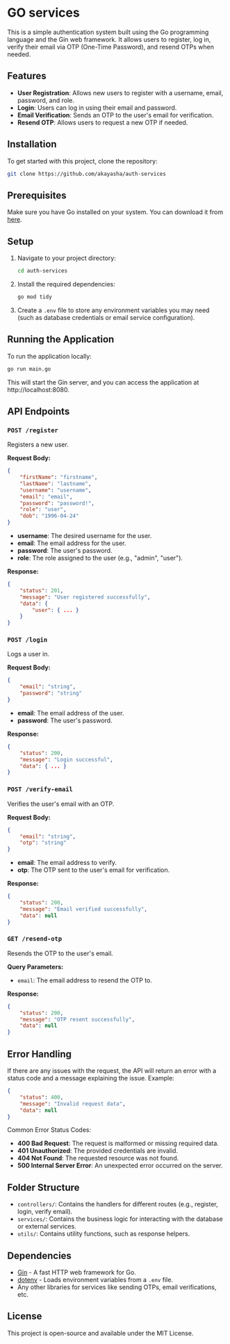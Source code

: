 # GO services

This is a simple authentication system built using the Go programming language and the Gin web framework. It allows users to register, log in, verify their email via OTP (One-Time Password), and resend OTPs when needed.

## Features

- **User Registration**: Allows new users to register with a username, email, password, and role.
- **Login**: Users can log in using their email and password.
- **Email Verification**: Sends an OTP to the user's email for verification.
- **Resend OTP**: Allows users to request a new OTP if needed.

## Installation

To get started with this project, clone the repository:

```bash
git clone https://github.com/akayasha/auth-services
```

## Prerequisites

Make sure you have Go installed on your system. You can download it from [here](https://golang.org/dl/).

## Setup

1. Navigate to your project directory:
   ```bash
   cd auth-services
   ```

2. Install the required dependencies:
   ```bash
   go mod tidy
   ```

3. Create a `.env` file to store any environment variables you may need (such as database credentials or email service configuration).

## Running the Application

To run the application locally:

```bash
go run main.go
```

This will start the Gin server, and you can access the application at http://localhost:8080.

## API Endpoints

### `POST /register`

Registers a new user.

**Request Body:**
```json
{
    "firstName": "firstname",
    "lastName": "lastname",
    "username": "username",
    "email": "email",
    "password": "password!",
    "role": "user",
    "dob": "1996-04-24"
}

```

- **username**: The desired username for the user.
- **email**: The email address for the user.
- **password**: The user's password.
- **role**: The role assigned to the user (e.g., "admin", "user").

**Response:**
```json
{
    "status": 201,
    "message": "User registered successfully",
    "data": {
        "user": { ... }
    }
}
```

### `POST /login`

Logs a user in.

**Request Body:**
```json
{
    "email": "string",
    "password": "string"
}
```

- **email**: The email address of the user.
- **password**: The user's password.

**Response:**
```json
{
    "status": 200,
    "message": "Login successful",
    "data": { ... }
}
```

### `POST /verify-email`

Verifies the user's email with an OTP.

**Request Body:**
```json
{
    "email": "string",
    "otp": "string"
}
```

- **email**: The email address to verify.
- **otp**: The OTP sent to the user's email for verification.

**Response:**
```json
{
    "status": 200,
    "message": "Email verified successfully",
    "data": null
}
```

### `GET /resend-otp`

Resends the OTP to the user's email.

**Query Parameters:**
- `email`: The email address to resend the OTP to.

**Response:**
```json
{
    "status": 200,
    "message": "OTP resent successfully",
    "data": null
}
```

## Error Handling

If there are any issues with the request, the API will return an error with a status code and a message explaining the issue. Example:

```json
{
    "status": 400,
    "message": "Invalid request data",
    "data": null
}
```

Common Error Status Codes:
- **400 Bad Request**: The request is malformed or missing required data.
- **401 Unauthorized**: The provided credentials are invalid.
- **404 Not Found**: The requested resource was not found.
- **500 Internal Server Error**: An unexpected error occurred on the server.

## Folder Structure

- `controllers/`: Contains the handlers for different routes (e.g., register, login, verify email).
- `services/`: Contains the business logic for interacting with the database or external services.
- `utils/`: Contains utility functions, such as response helpers.

## Dependencies

- [Gin](https://github.com/gin-gonic/gin) - A fast HTTP web framework for Go.
- [dotenv](https://github.com/joho/godotenv) - Loads environment variables from a `.env` file.
- Any other libraries for services like sending OTPs, email verifications, etc.

## License

This project is open-source and available under the MIT License.

